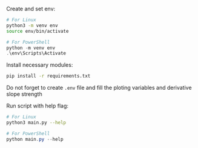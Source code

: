 Create and set env:
```bash
# For Linux
python3 -m venv env
source env/bin/activate
```
```powershell
# For PowerShell
python -m venv env
.\env\Scripts\Activate
```

Install necessary modules:
```bash
pip install -r requirements.txt 
```

Do not forget to create `.env` file and fill the ploting variables and derivative slope strength

Run script with help flag:
```bash
# For Linux
python3 main.py --help
```
```powershell
# For PowerShell
python main.py --help
